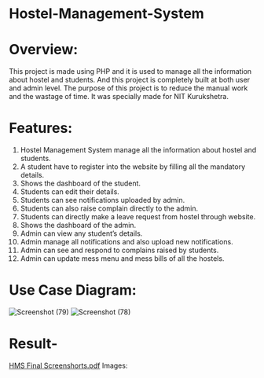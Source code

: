 # Hostel-Management-System

# Overview:
This project is made using PHP and it is used to manage all the information about hostel and students. And this project is completely built at both user and admin level. The purpose of this project is to reduce the manual work and the wastage of time. It was specially made for NIT Kurukshetra.

# Features:
1. Hostel Management System manage all the information about hostel and students. 
2. A student have to register into the website by filling all the mandatory details. 
3. Shows the dashboard of the student. 
4. Students can edit their details. 
5. Students can see notifications uploaded by admin. 
6. Students can also raise complain directly to the admin. 
7. Students can directly make a leave request from hostel through website. 
8. Shows the dashboard of the admin. 
9. Admin can view any student’s details. 
10. Admin manage all notifications and also upload new notifications. 
11. Admin can see and respond to complains raised by students. 
12. Admin can update mess menu and mess bills of all the hostels.

# Use Case Diagram:
![Screenshot (79)](https://github.com/ATUL6026/Hostel-Management-System/assets/96112121/987b4e66-11a2-47de-bae0-95bff952c7b4)
![Screenshot (78)](https://github.com/ATUL6026/Hostel-Management-System/assets/96112121/c41b7b60-bcaa-47b1-8811-62e82736cb6f)

# Result-
[HMS Final Screenshorts.pdf](https://github.com/ATUL6026/Hostel-Management-System/files/11999818/HMS.Final.Screenshorts.pdf)
Images:
